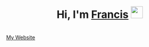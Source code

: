<h1 align="center">Hi, I'm <a href="https://ekefrancisokechukwu.vercel.app/" target="_blank">Francis</a> <img
src="https://github.com/blackcater/blackcater/raw/main/images/Hi.gif" height="32" /></h1>
<br />
<a target="_blank" href="https://ekefrancisokechukwu.vercel.app/">My Website</a>

<!--
**Ekefrancisokechukwu/Ekefrancisokechukwu** is a ✨ _special_ ✨ repository because its `README.md` (this file) appears on your GitHub profile.

Here are some ideas to get you started:

- 🔭 I’m currently working on ...
- 🌱 I’m currently learning ...
- 👯 I’m looking to collaborate on ...
- 🤔 I’m looking for help with ...
- 💬 Ask me about ...
- 📫 How to reach me: ...
- 😄 Pronouns: ...
- ⚡ Fun fact: ...
-->
